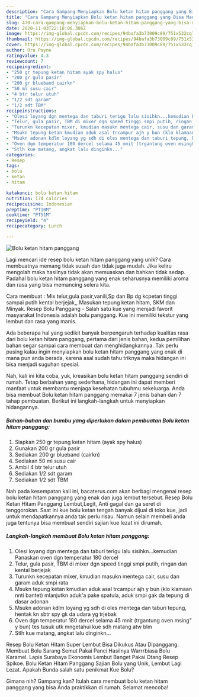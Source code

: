 ```yaml
---
description: "Cara Gampang Menyiapkan Bolu ketan hitam panggang yang Bisa Manjain Lidah"
title: "Cara Gampang Menyiapkan Bolu ketan hitam panggang yang Bisa Manjain Lidah"
slug: 470-cara-gampang-menyiapkan-bolu-ketan-hitam-panggang-yang-bisa-manjain-lidah
date: 2020-11-03T22:18:06.306Z
image: https://img-global.cpcdn.com/recipes/94bafa3b73009c89/751x532cq70/bolu-ketan-hitam-panggang-foto-resep-utama.jpg
thumbnail: https://img-global.cpcdn.com/recipes/94bafa3b73009c89/751x532cq70/bolu-ketan-hitam-panggang-foto-resep-utama.jpg
cover: https://img-global.cpcdn.com/recipes/94bafa3b73009c89/751x532cq70/bolu-ketan-hitam-panggang-foto-resep-utama.jpg
author: Ora Payne
ratingvalue: 4.3
reviewcount: 7
recipeingredient:
- "250 gr tepung ketan hitam ayak spy halus"
- "200 gr gula pasir"
- "200 gr blueband cairkn"
- "50 ml susu cair"
- "4 btr telur utuh"
- "1/2 sdt garam"
- "1/2 sdt TBM"
recipeinstructions:
- "Olesi loyang dgn mentega dan taburi terigu lalu sisihkn...kemudian Panaskan oven dgn temperatur 180 dercel"
- "Telur, gula pasir, TBM di mixer dgn speed tinggi smpi putih, ringan dan kental berjejak"
- "Turunkn kecepatan mixer, kmudian masukn mentega cair, susu dan garam aduk smpi rata"
- "Msukn tepung ketan kmudian aduk asal trcampur ajh y bun (klo klamaan nnti bantet) mlanjutkn aduk&#39;a pake spatula, aduk smpi gak da tepung di dasar adonan"
- "Msukn adonan kdlm loyang yg sdh di oles mentega dan taburi tepung, hentak kn sbtr spy gk da udara yg trjebak"
- "Oven dgn temperatur 180 dercel selama 45 mnit (trgantung oven msing&#34; y bun) tes tusuk utk mngetahui kue sdh matang atw blm"
- "Stlh kue matang, angkat lalu dinginkn..."
categories:
- Resep
tags:
- bolu
- ketan
- hitam

katakunci: bolu ketan hitam 
nutrition: 174 calories
recipecuisine: Indonesian
preptime: "PT10M"
cooktime: "PT51M"
recipeyield: "4"
recipecategory: Lunch

---
```



![Bolu ketan hitam panggang](https://img-global.cpcdn.com/recipes/94bafa3b73009c89/751x532cq70/bolu-ketan-hitam-panggang-foto-resep-utama.jpg)

Lagi mencari ide resep bolu ketan hitam panggang yang unik? Cara membuatnya memang tidak susah dan tidak juga mudah. Jika keliru mengolah maka hasilnya tidak akan memuaskan dan bahkan tidak sedap. Padahal bolu ketan hitam panggang yang enak seharusnya memiliki aroma dan rasa yang bisa memancing selera kita.

Cara membuat : Mix telur,gula pasir,vanili,Sp dan Bp dg kcpetan tinggi sampai putih kental berjejak,, Masukan tepung ketan hitam, SKM dan Minyak. Resep Bolu Panggang - Salah satu kue yang menjadi favorit masyarakat Indonesia adalah bolu panggang. Kue ini memiliki tekstur yang lembut dan rasa yang manis.

Ada beberapa hal yang sedikit banyak berpengaruh terhadap kualitas rasa dari bolu ketan hitam panggang, pertama dari jenis bahan, kedua pemilihan bahan segar sampai cara membuat dan menghidangkannya. Tak perlu pusing kalau ingin menyiapkan bolu ketan hitam panggang yang enak di mana pun anda berada, karena asal sudah tahu triknya maka hidangan ini bisa menjadi suguhan spesial.


Nah, kali ini kita coba, yuk, kreasikan bolu ketan hitam panggang sendiri di rumah. Tetap berbahan yang sederhana, hidangan ini dapat memberi manfaat untuk membantu menjaga kesehatan tubuhmu sekeluarga. Anda bisa membuat Bolu ketan hitam panggang memakai 7 jenis bahan dan 7 tahap pembuatan. Berikut ini langkah-langkah untuk menyiapkan hidangannya.

<!--inarticleads1-->

##### Bahan-bahan dan bumbu yang diperlukan dalam pembuatan Bolu ketan hitam panggang:

1. Siapkan 250 gr tepung ketan hitam (ayak spy halus)
1. Gunakan 200 gr gula pasir
1. Sediakan 200 gr blueband (cairkn)
1. Sediakan 50 ml susu cair
1. Ambil 4 btr telur utuh
1. Sediakan 1/2 sdt garam
1. Sediakan 1/2 sdt TBM


Nah pada kesempatan kali ini, bacaterus.com akan berbagi mengenai resep bolu ketan hitam panggang yang enak dan juga lembut tersebut. Resep Bolu Ketan Hitam Panggang Lembut,Legit, Anti gagal dan ga seret di tenggorokan. Saat ini kue bolu ketan tengah banyak dijual di toko kue, jadi untuk mendapatkannya anda tak perlu risau. Namun selain membeli anda juga tentunya bisa membuat sendiri sajian kue lezat ini dirumah. 

<!--inarticleads2-->

##### Langkah-langkah membuat Bolu ketan hitam panggang:

1. Olesi loyang dgn mentega dan taburi terigu lalu sisihkn...kemudian Panaskan oven dgn temperatur 180 dercel
1. Telur, gula pasir, TBM di mixer dgn speed tinggi smpi putih, ringan dan kental berjejak
1. Turunkn kecepatan mixer, kmudian masukn mentega cair, susu dan garam aduk smpi rata
1. Msukn tepung ketan kmudian aduk asal trcampur ajh y bun (klo klamaan nnti bantet) mlanjutkn aduk&#39;a pake spatula, aduk smpi gak da tepung di dasar adonan
1. Msukn adonan kdlm loyang yg sdh di oles mentega dan taburi tepung, hentak kn sbtr spy gk da udara yg trjebak
1. Oven dgn temperatur 180 dercel selama 45 mnit (trgantung oven msing&#34; y bun) tes tusuk utk mngetahui kue sdh matang atw blm
1. Stlh kue matang, angkat lalu dinginkn...


Resep Bolu Ketan Hitam Super Lembut Bisa Dikukus Atau Dipanggang. Membuat Bolu Sarang Semut Pakai Panci Hasilnya Warrrbiasa Bolu Karamel. Lapis Surabaya Ekonomis Lembut Banget Pakai Otang Resep Spikoe. Bolu Ketan Hitam Panggang Sajian Bolu yang Unik, Lembut Lagi Lezat. Apakah Bunda salah satu penikmat Kue Bolu? 

Gimana nih? Gampang kan? Itulah cara membuat bolu ketan hitam panggang yang bisa Anda praktikkan di rumah. Selamat mencoba!
